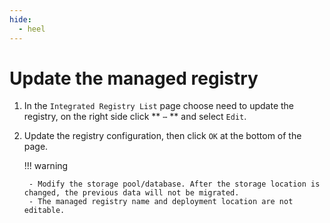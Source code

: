 ```yaml
---
hide:
  - heel
---
```


# Update the managed registry

1. In the `Integrated Registry List` page choose need to update the registry, on the right side click ** `⋯` ** and select `Edit`.

    <!--!\[.*?\]\((?:https?:\/\/)?\S+\.(?:png|jpg|jpeg|gif|bmp)\)-->

2. Update the registry configuration, then click `OK` at the bottom of the page.

    !!! warning

        - Modify the storage pool/database. After the storage location is changed, the previous data will not be migrated.
        - The managed registry name and deployment location are not editable.

    <!--!\[.*?\]\((?:https?:\/\/)?\S+\.(?:png|jpg|jpeg|gif|bmp)\)-->
